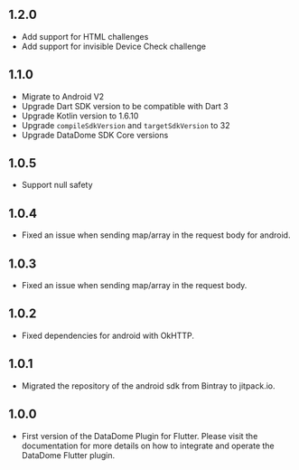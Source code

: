 ## 1.2.0

* Add support for HTML challenges 
* Add support for invisible Device Check challenge

## 1.1.0

* Migrate to Android V2
* Upgrade Dart SDK version to be compatible with Dart 3
* Upgrade Kotlin version to 1.6.10
* Upgrade `compileSdkVersion` and `targetSdkVersion` to 32
* Upgrade DataDome SDK Core versions

## 1.0.5

* Support null safety

## 1.0.4

* Fixed an issue when sending map/array in the request body for android.

## 1.0.3

* Fixed an issue when sending map/array in the request body.

## 1.0.2

* Fixed dependencies for android with OkHTTP.

## 1.0.1

* Migrated the repository of the android sdk from Bintray to jitpack.io.

## 1.0.0

* First version of the DataDome Plugin for Flutter. Please visit the documentation for more details on how to integrate and operate the DataDome Flutter plugin.
